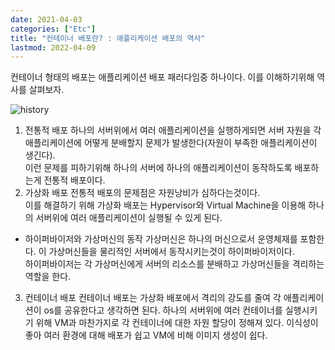 ```yaml
---
date: 2021-04-03
categories: ["Etc"]
title: "컨테이너 배포란? : 애플리케이션 배포의 역사"
lastmod: 2022-04-09
---
```

컨테이너 형태의 배포는 애플리케이션 배포 패러다임중 하나이다. 이를 이해하기위해 역사를 살펴보자.  

![history](https://d33wubrfki0l68.cloudfront.net/26a177ede4d7b032362289c6fccd448fc4a91174/eb693/images/docs/container_evolution.svg)
1. 전통적 배포
  하나의 서버위에서 여러 애플리케이션을 실행하게되면 서버 자원을 각 애플리케이션에 어떻게 분배할지 문제가 발생한다(자원이 부족한 애플리케이션이 생긴다).  
  이런 문제를 피하기위해 하나의 서버에 하나의 애플리케이션이 동작하도록 배포하는게 전통적 배포이다.  
2. 가상화 배포
  전통적 배포의 문제점은 자원낭비가 심하다는것이다.  
  이를 해결하기 위해 가상화 배포는 Hypervisor와 Virtual Machine을 이용해 하나의 서버위에 여러 애플리케이션이 실행될 수 있게 된다.
  * 하이퍼바이저와 가상머신의 동작
    가상머신은 하나의 머신으로서 운영체재를 포함한다. 이 가상머신들을 물리적인 서버에서 동작시키는것이 하이퍼바이저이다.  
    하이퍼바이저는 각 가상머신에게 서버의 리소스를 분배하고 가상머신들을 격리하는 역할을 한다. 
3. 컨테이너 배포
  컨테이너 배포는 가상화 배포에서 격리의 강도를 줄여 각 애플리케이션이 os를 공유한다고 생각하면 된다. 
  하나의 서버위에 여러 컨테이너를 실행시키기 위해 VM과 마찬가지로 각 컨테이너에 대한 자원 할당이 정해져 있다. 
  이식성이 좋아 여러 환경에 대해 배포가 쉽고 VM에 비해 이미지 생성이 쉽다.